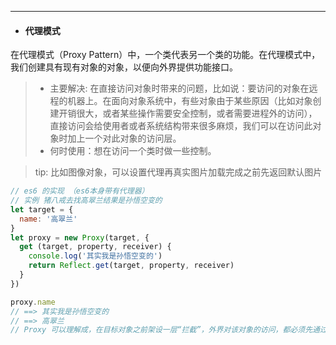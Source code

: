 ---
* #### 代理模式

在代理模式（Proxy Pattern）中，一个类代表另一个类的功能。在代理模式中，我们创建具有现有对象的对象，以便向外界提供功能接口。

> * 主要解决: 在直接访问对象时带来的问题，比如说：要访问的对象在远程的机器上。在面向对象系统中，有些对象由于某些原因（比如对象创建开销很大，或者某些操作需要安全控制，或者需要进程外的访问），直接访问会给使用者或者系统结构带来很多麻烦，我们可以在访问此对象时加上一个对此对象的访问层。
> * 何时使用：想在访问一个类时做一些控制。

> tip: 比如图像对象，可以设置代理再真实图片加载完成之前先返回默认图片

```js
// es6 的实现 （es6本身带有代理器）
// 实例 猪八戒去找高翠兰结果是孙悟空变的
let target = {
  name: '高翠兰'
}
let proxy = new Proxy(target, {
  get (target, property, receiver) {
    console.log('其实我是孙悟空变的')
    return Reflect.get(target, property, receiver)
  }
})

proxy.name
// ==> 其实我是孙悟空变的
// ==> 高翠兰
// Proxy 可以理解成，在目标对象之前架设一层“拦截”，外界对该对象的访问，都必须先通过这层拦截，因此提供了一种机制，可以对外界的访问进行过滤和改写。
```
